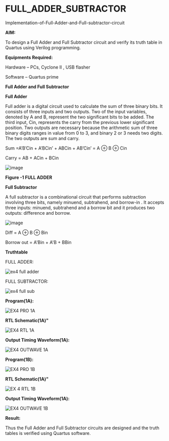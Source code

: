 # FULL_ADDER_SUBTRACTOR

Implementation-of-Full-Adder-and-Full-subtractor-circuit

**AIM:**

To design a Full Adder and Full Subtractor circuit and verify its truth table in Quartus using Verilog programming.

**Equipments Required:**

Hardware – PCs, Cyclone II , USB flasher

Software – Quartus prime

**Full Adder and Full Subtractor**

**Full Adder**

Full adder is a digital circuit used to calculate the sum of three binary bits. It consists of three inputs and two outputs. Two of the input variables, denoted by A and B, represent the two significant bits to be added. The third input, Cin, represents the carry from the previous lower significant position. Two outputs are necessary because the arithmetic sum of three binary digits ranges in value from 0 to 3, and binary 2 or 3 needs two digits. The two outputs are sum and carry.

Sum =A’B’Cin + A’BCin’ + ABCin + AB’Cin’ = A ⊕ B ⊕ Cin 

Carry = AB + ACin + BCin

![image](https://github.com/naavaneetha/FULL_ADDER_SUBTRACTOR/assets/154305477/0f30ba51-5ffb-4198-845f-18e054f675e7)

**Figure -1 FULL ADDER**

**Full Subtractor**

A full subtractor is a combinational circuit that performs subtraction involving three bits, namely minuend, subtrahend, and borrow-in . It accepts three inputs: minuend, subtrahend and a borrow bit and it produces two outputs: difference and borrow.

![image](https://github.com/naavaneetha/FULL_ADDER_SUBTRACTOR/assets/154305477/02b24f51-ab51-4304-9ad6-7b81ffc1ead5)

Diff = A ⊕ B ⊕ Bin 

Borrow out = A'Bin + A'B + BBin

**Truthtable**

FULL ADDER:

![ex4 full adder](https://github.com/user-attachments/assets/ab737c73-64ab-4113-b76f-bb7239eedd42)

FULL SUBTRACTOR:

![ex4 full sub](https://github.com/user-attachments/assets/4bc72019-5f25-4ff6-ad1a-3e6e11373964)


**Program(1A):**

![EX4 PRO 1A](https://github.com/user-attachments/assets/89d900b4-0dd0-4c83-b4bb-2f48201ee51d)


**RTL Schematic(1A)"**

![EX4 RTL 1A](https://github.com/user-attachments/assets/35fd0570-349c-4290-b87c-a660f46ccb9f)


**Output Timing Waveform(1A):**

![EX4 OUTWAVE 1A](https://github.com/user-attachments/assets/1ed19256-4162-4858-85b0-366d7699dd6b)

**Program(1B):**

![EX4 PRO 1B](https://github.com/user-attachments/assets/44f61a9d-9c12-48fc-b7f4-8f29c511c720)

**RTL Schematic(1A)"**

![EX 4 RTL 1B](https://github.com/user-attachments/assets/c301664e-f42d-41ff-8ff0-e2263f84490e)

**Output Timing Waveform(1A):**

![EX4 OUTWAVE 1B](https://github.com/user-attachments/assets/7dc9ff21-0061-4e02-9455-d3813f3b4fa5)

**Result:**

  Thus the Full Adder and Full Subtractor circuits are designed and the truth tables is verified using Quartus software.




